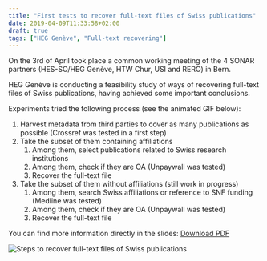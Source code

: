 ```yaml
---
title: "First tests to recover full-text files of Swiss publications"
date: 2019-04-09T11:33:58+02:00
draft: true
tags: ["HEG Genève", "Full-text recovering"]
---
```


On the 3rd of April took place a common working meeting of the 4 SONAR partners (HES-SO/HEG Genève, HTW Chur, USI and RERO) in Bern.

HEG Genève is conducting a feasibility study of ways of recovering full-text files of Swiss publications, having achieved some important conclusions.

<!--more-->

Experiments tried the following process (see the animated GIF below):

1. Harvest metadata from third parties to cover as many publications as possible (Crossref was tested in a first step)
2. Take the subset of them containing affiliations
	1. Among them, select publications related to Swiss research institutions
    2. Among them, check if they are OA (Unpaywall was tested)
    3. Recover the full-text file
3. Take the subset of them without affiliations  (still work in progress)
    1. Among them, search Swiss affiliations or reference to SNF funding (Medline was tested)
    2. Among them, check if they are OA (Unpaywall was tested)
    3. Recover the full-text file

You can find more information directly in the slides: [Download PDF](/documents/HEG-SONAR-ppt-March-28_v3.pdf)

<img class="image fit" src="/images/gif_recovering_fulltext.gif" alt="Steps to recover full-text files of Swiss publications" title="Steps to recover full-text files of Swiss publications" >